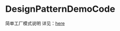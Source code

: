 # DesignPatternDemoCode
简单工厂模式说明
详见：[here](http://xusx1024.com/2017/05/23/design-patterns-simple-factory/)
